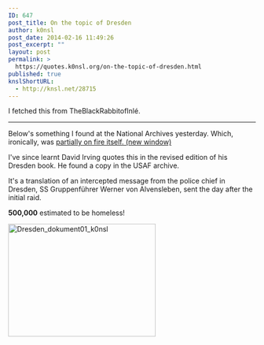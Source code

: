 ```yaml
---
ID: 647
post_title: On the topic of Dresden
author: k0nsl
post_date: 2014-02-16 11:49:26
post_excerpt: ""
layout: post
permalink: >
  https://quotes.k0nsl.org/on-the-topic-of-dresden.html
published: true
knslShortURL:
  - http://knsl.net/28715
---
```

I fetched this from TheBlackRabbitofInlé.

<hr />

Below's something I found at the National Archives yesterday. Which, ironically, was <a href="http://www.bbc.co.uk/news/uk-england-26208830" target="_blank">partially on fire itself. (new window)</a>

I've since learnt David Irving quotes this in the revised edition of his Dresden book. He found a copy in the USAF archive.

It's a translation of an intercepted message from the police chief in Dresden, SS Gruppenführer Werner von Alvensleben, sent the day after the initial raid.

<strong>500,000</strong> estimated to be homeless!

<a href="http://quotes.k0nsl.org/wp-content/uploads/2014/02/Dresden_dokument01_k0nsl.jpg"><img class="size-medium wp-image-648 alignnone" alt="Dresden_dokument01_k0nsl" src="http://quotes.k0nsl.org/wp-content/uploads/2014/02/Dresden_dokument01_k0nsl-300x229.jpg" width="300" height="229" /></a>